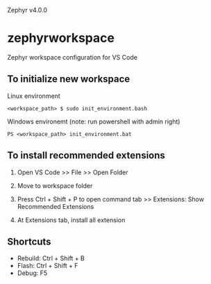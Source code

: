 Zephyr v4.0.0

# zephyrworkspace

Zephyr workspace configuration for VS Code

## To initialize new workspace

Linux environment

```shell
<workspace_path> $ sudo init_environment.bash
```

Windows environemt (note: run powershell with admin right)

```shell
PS <workspace_path> init_environment.bat
```

## To install recommended extensions

1. Open VS Code >> File >> Open Folder

2. Move to workspace folder

3. Press Ctrl + Shift + P to open command tab >> Extensions: Show Recommended Extensions

4. At Extensions tab, install all extension

## Shortcuts

- Rebuild: Ctrl + Shift + B
- Flash: Ctrl + Shift + F
- Debug: F5
